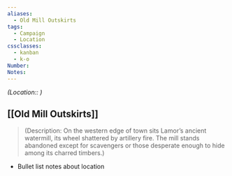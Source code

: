 ```yaml
---
aliases:
  - Old Mill Outskirts
tags:
  - Campaign
  - Location
cssclasses:
  - kanban
  - k-o
Number: 
Notes:
---
```

<i>(Location:: )</i>

## [[Old Mill Outskirts]]

> (Description: On the western edge of town sits Lamor’s ancient watermill, its wheel shattered by artillery fire. The mill stands abandoned except for scavengers or those desperate enough to hide among its charred timbers.)

- Bullet list notes about location
